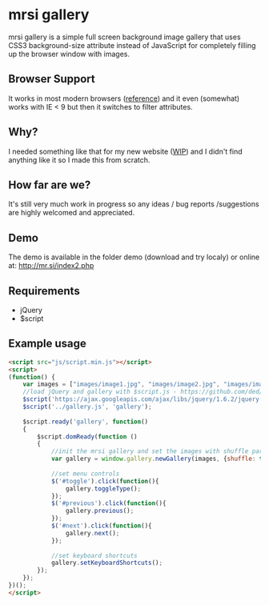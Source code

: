mrsi gallery
=============

mrsi gallery is a simple full screen background image gallery that uses CSS3 background-size attribute instead of JavaScript for completely filling up the browser window with images.

Browser Support
-------

It works in most modern browsers ([reference](http://www.w3schools.com/cssref/css3_pr_background-size.asp)) and it even (somewhat) works with IE < 9 but then it switches to filter attributes.

Why?
-------

I needed something like that for my new website ([WIP](http://mr.si/index2.php)) and I didn't find anything like it so I made this from scratch.

How far are we?
-------

It's still very much work in progress so any ideas / bug reports /suggestions are highly welcomed and appreciated.

Demo
-------

The demo is available in the folder demo (download and try localy) or online at: http://mr.si/index2.php

Requirements
-------

* jQuery
* $script

Example usage
-------
```html
<script src="js/script.min.js"></script>
<script>
(function() {
	var images = ["images/image1.jpg", "images/image2.jpg", "images/image3.jpg"]; //array of paths to images
	//load jQuery and gallery with $script.js - https://github.com/ded/script.js
	$script('https://ajax.googleapis.com/ajax/libs/jquery/1.6.2/jquery.min.js', 'jquery');
	$script('../gallery.js', 'gallery');
	
	$script.ready('gallery', function()
	{
		$script.domReady(function ()
		{
			//init the mrsi gallery and set the images with shuffle parameter set to true
			var gallery = window.gallery.newGallery(images, {shuffle: true});
			
			//set menu controls
			$('#toggle').click(function(){
				gallery.toggleType();
			});
			$('#previous').click(function(){
				gallery.previous();
			});
			$('#next').click(function(){
				gallery.next();
			});
	
			//set keyboard shortcuts
			gallery.setKeyboardShortcuts();
		});
	});
})();
</script>
```